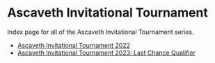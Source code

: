 # Ascaveth Invitational Tournament

Index page for all of the Ascaveth Invitational Tournament series.

- [Ascaveth Invitational Tournament 2022](2022)
- [Ascaveth Invitational Tournament 2023: Last Chance Qualifier](2023_LCQ)